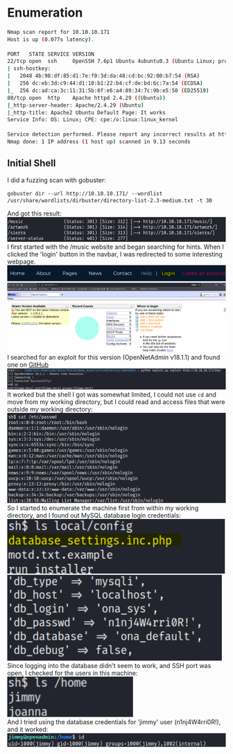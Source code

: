 # Enumeration
```bash
Nmap scan report for 10.10.10.171
Host is up (0.077s latency).

PORT   STATE SERVICE VERSION
22/tcp open  ssh     OpenSSH 7.6p1 Ubuntu 4ubuntu0.3 (Ubuntu Linux; protocol 2.0)
| ssh-hostkey: 
|   2048 4b:98:df:85:d1:7e:f0:3d:da:48:cd:bc:92:00:b7:54 (RSA)
|   256 dc:eb:3d:c9:44:d1:18:b1:22:b4:cf:de:bd:6c:7a:54 (ECDSA)
|_  256 dc:ad:ca:3c:11:31:5b:6f:e6:a4:89:34:7c:9b:e5:50 (ED25519)
80/tcp open  http    Apache httpd 2.4.29 ((Ubuntu))
|_http-server-header: Apache/2.4.29 (Ubuntu)
|_http-title: Apache2 Ubuntu Default Page: It works
Service Info: OS: Linux; CPE: cpe:/o:linux:linux_kernel

Service detection performed. Please report any incorrect results at https://nmap.org/submit/ .
Nmap done: 1 IP address (1 host up) scanned in 9.13 seconds
```

## Initial Shell
I did a fuzzing scan with gobuster: </br>
```
gobuster dir --url http://10.10.10.171/ --wordlist /usr/share/wordlists/dirbuster/directory-list-2.3-medium.txt -t 30
```

And got this result: </br>
![gobuster_result](images/openadmin/gobuster_result.png) </br>
I first started with the /music website and began searching for hints. When I clicked the 'login' button in
the navbar, I was redirected to some interesting webpage. </br>
![navbar_login](images/openadmin/navbar_login.png) </br>
![open_net_admin_webpage](images/openadmin/open_net_admin_webpage.png) </br>
I searched for an exploit for this version (OpenNetAdmin v18.1.1) and found one on [GitHub](https://github.com/amriunix/ona-rce) </br>
![open_net_admin_exploit](images/openadmin/open_net_admin_exploit.png) </br>
It worked but the shell I got was somewhat limited, I could not use ```cd``` and move from my working
directory, but I could read and access files that were outside my working directory: </br>
![limited_shell_read_files](images/openadmin/limited_shell_read_files.png) </br>
So I started to enumerate the machine first from within my working directory, and I found out MySQL
database login credentials: </br>
![mysql_creds_1](images/openadmin/mysql_creds_1.png) </br>
![mysql_creds_2](images/openadmin/mysql_creds_2.png) </br>
Since logging into the database didn't seem to work, and SSH port was open, I checked for the users in
this machine: </br>
![home_users](images/openadmin/home_users.png) </br>
And I tried using the database credentials for 'jimmy' user (n1nj4W4rri0R!), and it worked: </br>
![shell_as_jimmy](images/openadmin/shell_as_jimmy.png) </br>

